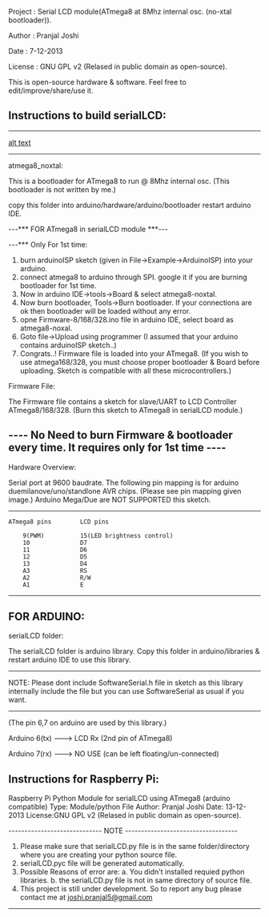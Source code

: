 Project : Serial LCD module(ATmega8 at 8Mhz internal osc. (no-xtal bootloader)).

Author  : Pranjal Joshi

Date    : 7-12-2013

License : GNU GPL v2 (Relased in public domain as open-source).

This is open-source hardware & software. Feel free to edit/improve/share/use it.

## Instructions to build serialLCD:
-------------------------

[alt text](https://raw.githubusercontent.com/pranjal-joshi/serialLCD-library-Arduino-and-Raspberry-Pi/master/Arduino-Library/serialLCD%20schematic.jpg "Schematic")

------------------------------------------------------------------------
atmega8_noxtal:

This is a bootloader for ATmega8 to run @ 8Mhz internal osc. (This bootloader is not written by me.)

copy this folder into arduino/hardware/arduino/bootloader
restart arduino IDE.

---*** FOR ATmega8 in serialLCD module ***---

---*** Only For 1st time:

1. burn arduinoISP sketch (given in File->Example->ArduinoISP) into your arduino.
2. connect atmega8 to arduino through SPI. google it if you are burning bootloader for 1st time.
3. Now in arduino IDE->tools->Board & select atmega8-noxtal.
4. Now burn bootloader, Tools->Burn bootloader. If your connections are ok then bootloader will be loaded without any error.
5. opne Firmware-8/168/328.ino file in arduino IDE, select board as atmega8-noxal.
6. Goto file->Upload using programmer (I assumed that your arduino contains arduinoISP sketch..)
7. Congrats..! Firmware file is loaded into your ATmega8.
(If you wish to use atmega168/328, you must choose proper bootloader & Board before uploading. Sketch is compatible with all these microcontrollers.)

Firmware File:

The Firmware file contains a sketch for slave/UART to LCD Controller ATmega8/168/328. (Burn this sketch to ATmega8 in serialLCD module.)

---- No Need to burn Firmware & bootloader every time. It requires only for 1st time ----
----------------------------------------------------------------------------------------

Hardware Overview:
 
Serial port at 9600 baudrate.
The following pin mapping is for arduino duemilanove/uno/standlone AVR chips. (Please see pin mapping given image.)
Arduino Mega/Due are NOT SUPPORTED this sketch.

----------------------------------------------------------
	ATmega8 pins      	LCD pins

		9(PWM)          15(LED brightness control)
		10              D7
		11              D6
		12              D5
		13              D4
		A3              RS
		A2              R/W
		A1              E
----------------------------------------------------------

FOR ARDUINO:
-------------

serialLCD folder:

The serialLCD folder is arduino library. Copy this folder in arduino/libraries & restart arduino
IDE to use this library.
****************************************************************************************
NOTE:
	Please dont include SoftwareSerial.h file in sketch as this library internally include the
file but you can use SoftwareSerial as usual if you want.
****************************************************************************************

(The pin 6,7 on arduino are used by this library.)

Arduino 6(tx) ---> LCD Rx (2nd pin of ATmega8)

Arduino 7(rx) ---> NO USE (can be left floating/un-connected)


Instructions for Raspberry Pi:
------------------------------

Raspberry Pi Python Module for serialLCD using ATmega8 (arduino compatible)
Type:	Module/python File
Author: Pranjal Joshi
Date:	13-12-2013
License:GNU GPL v2 (Relased in public domain as open-source).

----------------------------- NOTE -----------------------------------

1. Please make sure that serialLCD.py file is in the same folder/directory where you are creating your python source file.
2. serialLCD.pyc file will be generated automatically.
3. Possible Reasons of error are:
	a. You didn't installed requied python libraries.
	b. the serialLCD.py file is not in same directory of source file.
4. This project is still under development. So to report any bug please contact me at joshi.pranjal5@gmail.com

----------------------------------------------------------------------
